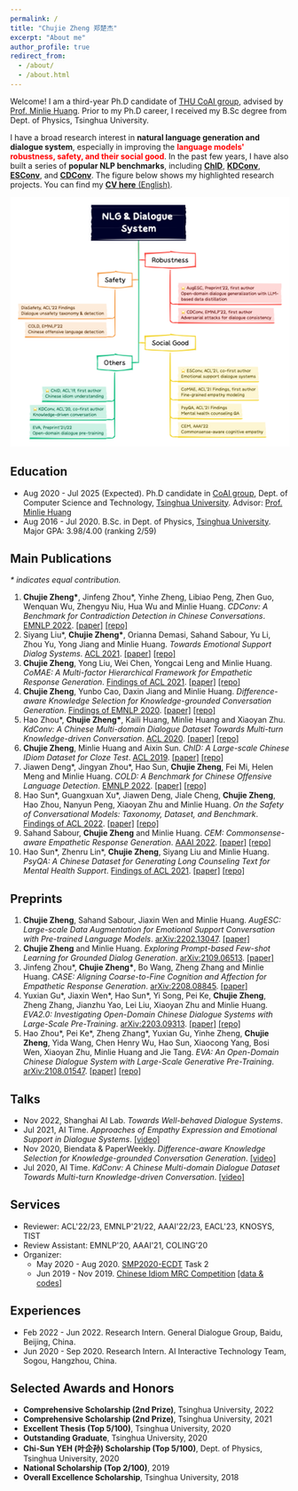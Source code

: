 ```yaml
---
permalink: /
title: "Chujie Zheng 郑楚杰"
excerpt: "About me"
author_profile: true
redirect_from: 
  - /about/
  - /about.html
---
```


Welcome! I am a third-year Ph.D candidate of [THU CoAI group](http://coai.cs.tsinghua.edu.cn/), advised by [Prof. Minlie Huang](http://coai.cs.tsinghua.edu.cn/hml/).
Prior to my Ph.D career, I received my B.Sc degree from Dept. of Physics, Tsinghua University.

I have a broad research interest in **natural language generation and dialogue system**, especially in improving the **<font color=red>language models' robustness, safety, and their social good</font>**.
In the past few years, I have also built a series of **popular NLP benchmarks**, including [**ChID**](https://github.com/chujiezheng/ChID-Dataset), [**KDConv**](https://github.com/thu-coai/KdConv), [**ESConv**](https://github.com/thu-coai/Emotional-Support-Conversation), and [**CDConv**](https://github.com/thu-coai/CDConv).
The figure below shows my highlighted research projects. You can find my [**CV here** (English)](./cv_chujie_en.pdf).

![Research Framework](./framework.png)

## Education

- Aug 2020 - Jul 2025 (Expected). Ph.D candidate in [CoAI group](http://coai.cs.tsinghua.edu.cn/), Dept. of Computer Science and Technology, [Tsinghua University](https://www.tsinghua.edu.cn/). Advisor: [Prof. Minlie Huang](http://coai.cs.tsinghua.edu.cn/hml/)
- Aug 2016 - Jul 2020. B.Sc. in Dept. of Physics, [Tsinghua University](https://www.tsinghua.edu.cn/). Major GPA: 3.98/4.00 (ranking 2/59)

## Main Publications

*\* indicates equal contribution.*

1. **Chujie Zheng\***, Jinfeng Zhou\*, Yinhe Zheng, Libiao Peng, Zhen Guo, Wenquan Wu, Zhengyu Niu, Hua Wu and Minlie Huang. *CDConv: A Benchmark for Contradiction Detection in Chinese Conversations*. <u>EMNLP 2022</u>. [[paper]](https://arxiv.org/abs/2210.08511) [[repo]](https://github.com/thu-coai/CDConv)
2. Siyang Liu\*, **Chujie Zheng\***, Orianna Demasi, Sahand Sabour, Yu Li, Zhou Yu, Yong Jiang and Minlie Huang. *Towards Emotional Support Dialog Systems*. <u>ACL 2021</u>. [[paper]](https://arxiv.org/abs/2106.01144) [[repo]](https://github.com/thu-coai/Emotional-Support-Conversation)
3. **Chujie Zheng**, Yong Liu, Wei Chen, Yongcai Leng and Minlie Huang. *CoMAE: A Multi-factor Hierarchical Framework for Empathetic Response Generation*. <u>Findings of ACL 2021</u>. [[paper]](https://arxiv.org/abs/2105.08316) [[repo]](https://github.com/chujiezheng/CoMAE)
4. **Chujie Zheng**, Yunbo Cao, Daxin Jiang and Minlie Huang. *Difference-aware Knowledge Selection for Knowledge-grounded Conversation Generation*. <u>Findings of EMNLP 2020</u>. [[paper]](https://arxiv.org/abs/2009.09378) [[repo]](https://github.com/chujiezheng/DiffKS)
5. Hao Zhou\*, **Chujie Zheng\***, Kaili Huang, Minlie Huang and Xiaoyan Zhu. *KdConv: A Chinese Multi-domain Dialogue Dataset Towards Multi-turn Knowledge-driven Conversation*. <u>ACL 2020</u>. [[paper]](https://arxiv.org/abs/2004.04100) [[repo]](https://github.com/thu-coai/KdConv)
6. **Chujie Zheng**, Minlie Huang and Aixin Sun. *ChID: A Large-scale Chinese IDiom Dataset for Cloze Test*. <u>ACL 2019</u>. [[paper]](https://arxiv.org/abs/1906.01265) [[repo]](https://github.com/chujiezheng/ChID-Dataset)
7. Jiawen Deng\*, Jingyan Zhou\*, Hao Sun, **Chujie Zheng**, Fei Mi, Helen Meng and Minlie Huang. *COLD: A Benchmark for Chinese Offensive Language Detection*. <u>EMNLP 2022</u>. [[paper]](https://arxiv.org/abs/2201.06025) [[repo]](https://github.com/thu-coai/COLDataset)
8. Hao Sun\*, Guangxuan Xu\*, Jiawen Deng, Jiale Cheng, **Chujie Zheng**, Hao Zhou, Nanyun Peng, Xiaoyan Zhu and Minlie Huang. *On the Safety of Conversational Models: Taxonomy, Dataset, and Benchmark*. <u>Findings of ACL 2022</u>. [[paper]](https://arxiv.org/abs/2110.08466) [[repo]](https://github.com/thu-coai/DiaSafety)
9. Sahand Sabour, **Chujie Zheng** and Minlie Huang. *CEM: Commonsense-aware Empathetic Response Generation*. <u>AAAI 2022</u>. [[paper]](https://arxiv.org/abs/2109.05739) [[repo]](https://github.com/Sahandfer/CEM)
10. Hao Sun\*, Zhenru Lin\*, **Chujie Zheng**, Siyang Liu and Minlie Huang. *PsyQA: A Chinese Dataset for Generating Long Counseling Text for Mental Health Support*. <u>Findings of ACL 2021</u>. [[paper]](https://arxiv.org/abs/2106.01702) [[repo]](https://github.com/thu-coai/PsyQA)

## Preprints

1. **Chujie Zheng**, Sahand Sabour, Jiaxin Wen and Minlie Huang. *AugESC: Large-scale Data Augmentation for Emotional Support Conversation with Pre-trained Language Models*. <u>arXiv:2202.13047</u>. [[paper]](https://arxiv.org/abs/2202.13047)
2. **Chujie Zheng** and Minlie Huang. *Exploring Prompt-based Few-shot Learning for Grounded Dialog Generation*. <u>arXiv:2109.06513</u>. [[paper]](https://arxiv.org/abs/2109.06513)
3. Jinfeng Zhou*, **Chujie Zheng\***, Bo Wang, Zheng Zhang and Minlie Huang. *CASE: Aligning Coarse-to-Fine Cognition and Affection for Empathetic Response Generation*. <u>arXiv:2208.08845</u>. [[paper]](https://arxiv.org/abs/2208.08845)
4. Yuxian Gu\*, Jiaxin Wen\*, Hao Sun\*, Yi Song, Pei Ke, **Chujie Zheng**, Zheng Zhang, Jianzhu Yao, Lei Liu, Xiaoyan Zhu and Minlie Huang. *EVA2.0: Investigating Open-Domain Chinese Dialogue Systems with Large-Scale Pre-Training*. <u>arXiv:2203.09313</u>. [[paper]](https://arxiv.org/abs/2203.09313) [[repo]](https://github.com/thu-coai/EVA)
5. Hao Zhou\*, Pei Ke\*, Zheng Zhang\*, Yuxian Gu, Yinhe Zheng, **Chujie Zheng**, Yida Wang, Chen Henry Wu, Hao Sun, Xiaocong Yang, Bosi Wen, Xiaoyan Zhu, Minlie Huang and Jie Tang. *EVA: An Open-Domain Chinese Dialogue System with Large-Scale Generative Pre-Training*. <u>arXiv:2108.01547</u>. [[paper]](https://arxiv.org/abs/2108.01547) [[repo]](https://github.com/thu-coai/EVA)

## Talks

- Nov 2022, Shanghai AI Lab. *Towards Well-behaved Dialogue Systems*.
- Jul 2021, AI Time. *Approaches of Empathy Expression and Emotional Support in Dialogue Systems*. [[video]](https://www.bilibili.com/video/BV1YB4y1N7L7/)
- Nov 2020, Biendata & PaperWeekly. *Difference-aware Knowledge Selection for Knowledge-grounded Conversation Generation*. [[video]](https://www.bilibili.com/video/BV1fZ4y137UJ/)
- Jul 2020, AI Time. *KdConv: A Chinese Multi-domain Dialogue Dataset Towards Multi-turn Knowledge-driven Conversation*. [[video]](https://www.bilibili.com/video/BV1g54y1D7TG/)

## Services

- Reviewer: ACL'22/23, EMNLP'21/22, AAAI'22/23, EACL'23, KNOSYS, TIST
- Review Assistant: EMNLP'20, AAAI'21, COLING'20
- Organizer:
  - May 2020 - Aug 2020. [SMP2020-ECDT](https://smp2020.aconf.cn/smp.html#3) Task 2
  - Jun 2019 - Nov 2019. [Chinese Idiom MRC Competition](https://biendata.com/competition/idiom/) [[data & codes]](https://github.com/chujiezheng/ChID-Dataset/tree/master/Competition)

## Experiences

- Feb 2022 - Jun 2022. Research Intern. General Dialogue Group, Baidu, Beijing, China.
- Jun 2020 - Sep 2020. Research Intern. AI Interactive Technology Team, Sogou, Hangzhou, China.

## Selected Awards and Honors

- **Comprehensive Scholarship (2nd Prize)**, Tsinghua University, 2022
- **Comprehensive Scholarship (2nd Prize)**, Tsinghua University, 2021
- **Excellent Thesis (Top 5/100)**, Tsinghua University, 2020
- **Outstanding Graduate**, Tsinghua University, 2020
- **Chi-Sun YEH (叶企孙) Scholarship (Top 5/100)**, Dept. of Physics, Tsinghua University, 2020
- **National Scholarship (Top 2/100)**, 2019
- **Overall Excellence Scholarship**, Tsinghua University, 2018
